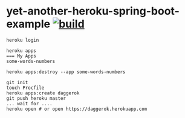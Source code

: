 yet-another-heroku-spring-boot-example [![build](https://travis-ci.org/daggerok/yet-another-heroku-spring-boot-example.svg?branch=master)](https://travis-ci.org/daggerok/yet-another-heroku-spring-boot-example)
======================================

```fish
heroku login

heroku apps
=== My Apps
some-words-numbers

heroku apps:destroy --app some-words-numbers

git init
touch Procfile
heroku apps:create daggerok
git push heroku master
... wait for ....
heroku open # or open https://daggerok.herokuapp.com
```
